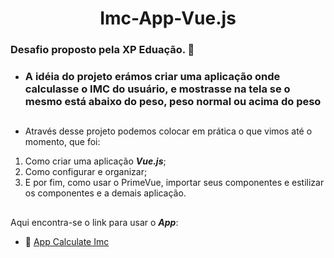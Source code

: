 <h1 align="center">Imc-App-Vue.js  </h1>
<h3>Desafio proposto pela XP Eduação. 🤝</h3>

* <h3>A idéia do projeto erámos criar uma aplicação onde calculasse o IMC do usuário, e mostrasse na tela se o mesmo está abaixo do peso, peso normal ou acima do peso</h3>

##

* Através desse projeto podemos colocar em prática o que vimos até o momento, que foi:
1. Como criar uma aplicação **_Vue.js_**;
2. Como configurar e organizar;
3. E por fim, como usar o PrimeVue, importar seus componentes e estilizar os componentes e a demais aplicação.

##

Aqui encontra-se o link para usar o **_App_**:
* 🔗 <a href="https://imc-app-topaz.vercel.app/">App Calculate Imc</a>
